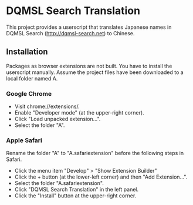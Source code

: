 # DQMSL Search Translation

This project provides a userscript that translates Japanese names in DQMSL
Search (http://dqmsl-search.net) to Chinese.

## Installation

Packages as browser extensions are not built. You have to install the
userscript manually. Assume the project files have been downloaded to
a local folder named A.

### Google Chrome

- Visit chrome://extensions/.
- Enable "Developer mode" (at the upper-right corner).
- Click "Load unpacked extension...".
- Select the folder "A".

### Apple Safari

Rename the folder "A" to "A.safariextension" before the following steps
in Safari.

- Click the menu item "Develop" > "Show Extension Builder"
- Click the + button (at the lower-left corner) and then "Add Extension...".
- Select the folder "A.safariextension".
- Click "DQMSL Search Translation" in the left panel.
- Click the "Install" button at the upper-right corner.
